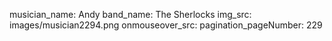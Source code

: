 musician_name: Andy
band_name: The Sherlocks
img_src: images/musician2294.png
onmouseover_src: 
pagination_pageNumber: 229